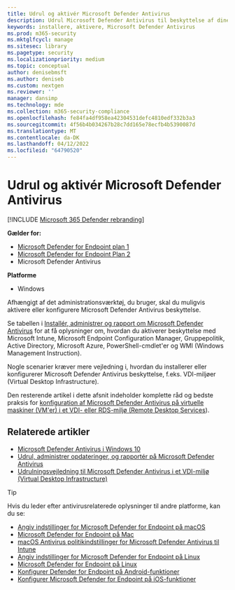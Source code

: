 ```yaml
---
title: Udrul og aktivér Microsoft Defender Antivirus
description: Udrul Microsoft Defender Antivirus til beskyttelse af dine slutpunkter med Microsoft Intune, Microsoft Endpoint Configuration Manager, Gruppepolitik, PowerShell-cmdlet'er eller WMI.
keywords: installere, aktivere, Microsoft Defender Antivirus
ms.prod: m365-security
ms.mktglfcycl: manage
ms.sitesec: library
ms.pagetype: security
ms.localizationpriority: medium
ms.topic: conceptual
author: denisebmsft
ms.author: deniseb
ms.custom: nextgen
ms.reviewer: ''
manager: dansimp
ms.technology: mde
ms.collection: m365-security-compliance
ms.openlocfilehash: fe84fa4df958ea42304531defc4810edf332b3a3
ms.sourcegitcommit: 4f56b4b034267b28c7dd165e78ecfb4b5390087d
ms.translationtype: MT
ms.contentlocale: da-DK
ms.lasthandoff: 04/12/2022
ms.locfileid: "64790520"
---
```

# <a name="deploy-and-enable-microsoft-defender-antivirus"></a>Udrul og aktivér Microsoft Defender Antivirus

[!INCLUDE [Microsoft 365 Defender rebranding](../../includes/microsoft-defender.md)]


**Gælder for:**

- [Microsoft Defender for Endpoint plan 1](https://go.microsoft.com/fwlink/p/?linkid=2154037)
- [Microsoft Defender for Endpoint Plan 2](https://go.microsoft.com/fwlink/p/?linkid=2154037)
- Microsoft Defender Antivirus

**Platforme**
- Windows

Afhængigt af det administrationsværktøj, du bruger, skal du muligvis aktivere eller konfigurere Microsoft Defender Antivirus beskyttelse. 

Se tabellen i [Installér, administrer og rapport om Microsoft Defender Antivirus](deploy-manage-report-microsoft-defender-antivirus.md#ref2) for at få oplysninger om, hvordan du aktiverer beskyttelse med Microsoft Intune, Microsoft Endpoint Configuration Manager, Gruppepolitik, Active Directory, Microsoft Azure, PowerShell-cmdlet'er og WMI (Windows Management Instruction).

Nogle scenarier kræver mere vejledning i, hvordan du installerer eller konfigurerer Microsoft Defender Antivirus beskyttelse, f.eks. VDI-miljøer (Virtual Desktop Infrastructure).

Den resterende artikel i dette afsnit indeholder komplette råd og bedste praksis for [konfiguration af Microsoft Defender Antivirus på virtuelle maskiner (VM'er) i et VDI- eller RDS-miljø (Remote Desktop Services](deployment-vdi-microsoft-defender-antivirus.md)).

## <a name="related-articles"></a>Relaterede artikler

- [Microsoft Defender Antivirus i Windows 10](microsoft-defender-antivirus-in-windows-10.md)
- [Udrul, administrer opdateringer, og rapportér på Microsoft Defender Antivirus](deploy-manage-report-microsoft-defender-antivirus.md)
- [Udrulningsvejledning til Microsoft Defender Antivirus i et VDI-miljø (Virtual Desktop Infrastructure)](deployment-vdi-microsoft-defender-antivirus.md)

> [!TIP]
> Hvis du leder efter antivirusrelaterede oplysninger til andre platforme, kan du se:
> - [Angiv indstillinger for Microsoft Defender for Endpoint på macOS](mac-preferences.md)
> - [Microsoft Defender for Endpoint på Mac](microsoft-defender-endpoint-mac.md)
> - [macOS Antivirus politikindstillinger for Microsoft Defender Antivirus til Intune](/mem/intune/protect/antivirus-microsoft-defender-settings-macos)
> - [Angiv indstillinger for Microsoft Defender for Endpoint på Linux](linux-preferences.md)
> - [Microsoft Defender for Endpoint på Linux](microsoft-defender-endpoint-linux.md)
> - [Konfigurer Defender for Endpoint på Android-funktioner](android-configure.md)
> - [Konfigurer Microsoft Defender for Endpoint på iOS-funktioner](ios-configure-features.md)
